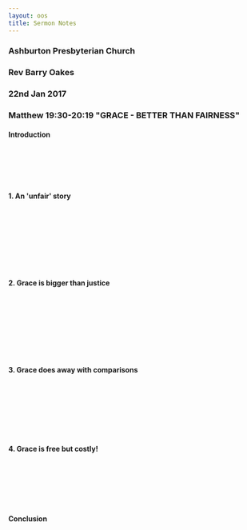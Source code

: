 ```yaml
---
layout: oos
title: Sermon Notes
---
```

### Ashburton Presbyterian Church

### Rev Barry Oakes

### 22nd Jan 2017

### Matthew 19:30-20:19 "GRACE - BETTER THAN FAIRNESS"


#### Introduction

&nbsp; <br>
&nbsp; <br>
&nbsp; <br>
&nbsp; <br>

#### 1. An 'unfair' story

&nbsp; <br>
&nbsp; <br>
&nbsp; <br>
&nbsp; <br>
&nbsp; <br>
&nbsp; <br>
&nbsp; <br>

#### 2. Grace is bigger than justice

&nbsp; <br>
&nbsp; <br>
&nbsp; <br>
&nbsp; <br>
&nbsp; <br>
&nbsp; <br>
&nbsp; <br>

#### 3. Grace does away with comparisons

&nbsp; <br>
&nbsp; <br>
&nbsp; <br>
&nbsp; <br>
&nbsp; <br>
&nbsp; <br>

#### 4. Grace is free but costly!

&nbsp; <br>
&nbsp; <br>
&nbsp; <br>
&nbsp; <br>
&nbsp; <br>

#### Conclusion